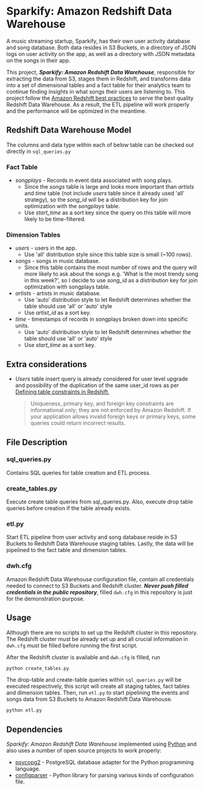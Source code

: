 # Sparkify: Amazon Redshift Data Warehouse

A music streaming startup, Sparkify, has their own user activity database and song database. Both data resides in S3 Buckets, in a directory of JSON logs on user activity on the app, as well as a directory with JSON metadata on the songs in their app.

This project, *__Sparkify: Amazon Redshift Data Warehouse__*,  responsible for extracting the data from S3, stages them in Redshift, and transforms data into a set of dimensional tables and a fact table for their analytics team to continue finding insights in what songs their users are listening to. This project follow the [Amazon Redshift best practices] to serve the best quality Redshift Data Warehouse. As a result, the ETL pipeline will work properly and the performance will be optimized in the meantime.

## Redshift Data Warehouse Model
The columns and data type within each of below table can be checked out directly in `sql_queries.py`
### Fact Table
- _songplays_ - Records in event data associated with song plays.
    - Since the _songs_ table is large and looks more important than _artists_ and _time_ table (not include _users_ table since it already used 'all' strategy), so the _song_id_ will be a distribution key for join optimization with the _songplays_ table.
    - Use _start_time_ as a sort key since the query on this table will more likely to be time-filtered.
    
### Dimension Tables
- _users_ - users in the app.
    - Use 'all' distribution style since this table size is small (~100 rows).
- _songs_ - songs in music database.
    - Since this table contains the most number of rows and the query will more likely to ask about the songs e.g. 'What is the most trendy song in this week?', so I decide to use _song_id_ as a distribution key for join optimization with songplays table.
- _artists_ - artists in music database.
    - Use 'auto' distribution style to let Redshift determines whether the table should use 'all' or 'auto' style
    - Use _artist_id_ as a sort key.
- _time_ - timestamps of records in songplays broken down into specific units.
    - Use 'auto' distribution style to let Redshift determines whether the table should use 'all' or 'auto' style
    - Use _start_time_ as a sort key.
    
## Extra considerations
- _Users_ table insert query is already considered for user level upgrade and possibility of the duplication of the same user_id rows as per [Defining table constraints in Redshift],
    > Uniqueness, primary key, and foreign key constraints are informational only; they are not enforced by Amazon Redshift. If your application allows invalid foreign keys or primary keys, some queries could return incorrect results.

## File Description

### sql_queries.py
Contains SQL queries for table creation and ETL process.

### create_tables.py
Execute create table queries from sql_queries.py.
Also, execute drop table queries before creation if the table already exists.

### etl.py
Start ETL pipeline from user activity and song database reside in S3 Buckets to Redshift Data Warehouse staging tables. Lastly, the data will be pipelined to the fact table and dimension tables.

### dwh.cfg
Amazon Redshift Data Warehouse configuration file, contain all credentials needed to connect to S3 Buckets and Redshift cluster. *__Never push filled credentials in the public repository__*, filled `dwh.cfg` in this repository is just for the demonstration purpose.

## Usage
Although there are no scripts to set up the Redshift cluster in this repository. The Redshift cluster must be already set up and all crucial information in `dwh.cfg` must be filled before running the first script.

After the Redshift cluster is available and `dwh.cfg` is filled, run

```sh
python create_tables.py
```

The drop-table and create-table queries within `sql_queries.py` will be executed respectively, this script will create all staging tables, fact tables and dimension tables.
Then, run `etl.py` to start pipelining the events and songs data from S3 Buckets to Amazon Redshift Data Warehouse.

```sh
python etl.py
```

## Dependencies
_Sparkify: Amazon Redshift Data Warehouse_ implemented using [Python] and also uses a number of open source projects to work properly:

- [psycopg2] - PostgreSQL database adapter for the Python programming language.
- [configparser] - Python library for parsing various kinds of configuration file.

[//]: # (References)
   [Amazon Redshift best practices]: <https://docs.aws.amazon.com/redshift/latest/dg/best-practices.html>
   [Python]: <https://www.python.org/>
   [psycopg2]: <https://github.com/psycopg/psycopg2>
   [configparser]: <https://github.com/jaraco/configparser/>
   [Defining table constraints in Redshift]: <https://docs.aws.amazon.com/redshift/latest/dg/t_Defining_constraints.html>
   